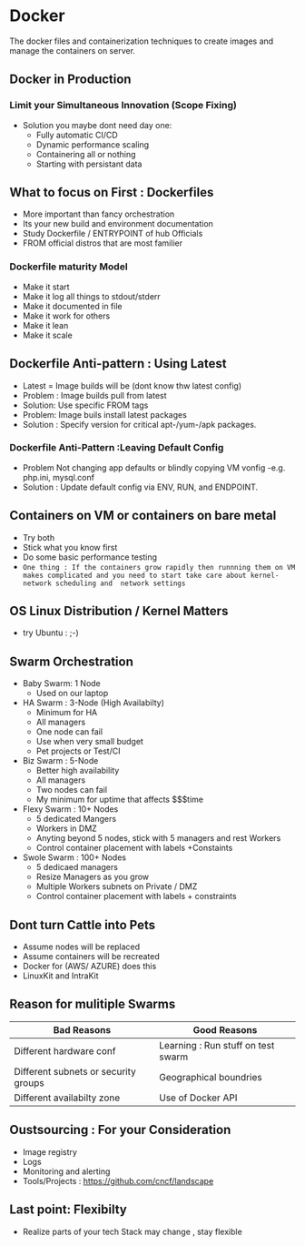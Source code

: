 # Docker
The docker files and containerization techniques to create images and manage the containers on server.


## Docker in Production 
### Limit your Simultaneous Innovation (Scope Fixing)
- Solution you maybe dont need day one:
    - Fully automatic CI/CD
    - Dynamic performance scaling
    - Containering all or nothing
    - Starting with persistant data

## What to focus on First : Dockerfiles
- More important than fancy orchestration
- Its your new build and environment documentation
- Study Dockerfile / ENTRYPOINT of hub Officials
- FROM official distros that are most familier
### Dockerfile maturity Model
- Make it start
- Make it log all things to stdout/stderr
- Make it documented in file
- Make it work for others
- Make it lean
- Make it scale 

## Dockerfile Anti-pattern : Using Latest
- Latest = Image builds will be (dont know thw latest config)
- Problem : Image builds pull from latest
- Solution: Use specific FROM tags
- Problem: Image buils install latest packages
- Solution : Specify version for critical apt-/yum-/apk packages.
### Dockerfile Anti-Pattern :Leaving Default Config
- Problem Not changing app defaults or blindly copying VM vonfig
    -e.g. php.ini, mysql.conf
- Solution : Update default config via ENV, RUN, and ENDPOINT.

## Containers on VM or containers on bare metal
- Try both 
- Stick what you know first
- Do some basic performance testing
- `One thing : If the containers grow rapidly then runnning them on VM makes complicated and you need to start take care about kernel-network scheduling and  network settings `

## OS Linux Distribution / Kernel Matters
- try Ubuntu : ;-)

## Swarm Orchestration 
- Baby Swarm: 1 Node
    - Used on our laptop
- HA Swarm : 3-Node (High Availabilty)
    - Minimum for HA 
    - All managers
    - One node can fail
    - Use when very small budget
    - Pet projects or Test/CI
- Biz Swarm : 5-Node
    - Better high availability
    - All managers
    - Two nodes can fail
    - My minimum for uptime that affects $$$time
- Flexy Swarm : 10+ Nodes
    - 5 dedicated Mangers
    - Workers in DMZ
    - Anyting beyond 5 nodes, stick with 5 managers and rest Workers
    - Control container placement with labels +Constaints
- Swole Swarm : 100+ Nodes
    - 5 dedicaed managers
    - Resize Managers as you grow
    - Multiple Workers subnets on Private / DMZ
    - Control container placement with labels + constraints
## Dont turn Cattle into Pets
- Assume nodes will be replaced
- Assume containers will be recreated
- Docker for (AWS/ AZURE) does this
- LinuxKit and IntraKit

## Reason for mulitiple Swarms

| Bad Reasons  | Good Reasons |
| ------------- | ------------- |
| Different hardware conf  |Learning : Run stuff on test swarm  |
| Different subnets or security groups  | Geographical boundries  |
| Different availabilty zone | Use of Docker API |

## Oustsourcing : For your Consideration
- Image registry
- Logs
- Monitoring and alerting
- Tools/Projects : https://github.com/cncf/landscape

## Last point: Flexibilty
- Realize parts of your tech Stack may change , stay flexible 



